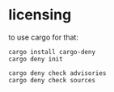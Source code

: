 # licensing

to use cargo for that:

```
cargo install cargo-deny
cargo deny init

cargo deny check advisories
cargo deny check sources
```